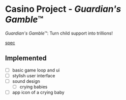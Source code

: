# Casino Project - *Guardian's Gamble*™

*Guardian's Gamble*™: Turn child support into trillions!

<!-- [](./resources/cover.png) -->

[spec](./docs/specification.pdf)

## Implemented

- [ ] basic game loop and ui
- [ ] stylish user interface
- [ ] sound design
  - [ ] crying babies
- [ ] app icon of a crying baby
